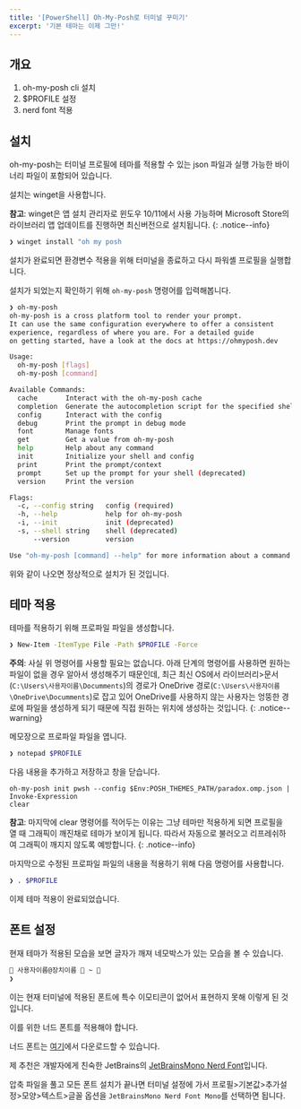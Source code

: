```yaml
---
title: '[PowerShell] Oh-My-Posh로 터미널 꾸미기'
excerpt: '기본 테마는 이제 그만!'
---
```


## 개요

1. oh-my-posh cli 설치
2. $PROFILE 설정
3. nerd font 적용

## 설치

oh-my-posh는 터미널 프로필에 테마를 적용할 수 있는 json 파일과 실행 가능한 바이너리 파일이 포함되어 있습니다.

설치는 winget을 사용합니다.

**참고**: winget은 앱 설치 관리자로 윈도우 10/11에서 사용 가능하며 Microsoft Store의 라이브러리 앱 업데이트를 진행하면 최신버전으로 설치됩니다.
{: .notice--info}

```bash
❯ winget install "oh my posh
```

설치가 완료되면 환경변수 적용을 위해 터미널을 종료하고 다시 파워셸 프로필을 실행합니다.

설치가 되었는지 확인하기 위해 `oh-my-posh` 명령어를 입력해봅니다.

```bash
❯ oh-my-posh
oh-my-posh is a cross platform tool to render your prompt.
It can use the same configuration everywhere to offer a consistent
experience, regardless of where you are. For a detailed guide
on getting started, have a look at the docs at https://ohmyposh.dev

Usage:
  oh-my-posh [flags]
  oh-my-posh [command]

Available Commands:
  cache       Interact with the oh-my-posh cache
  completion  Generate the autocompletion script for the specified shell
  config      Interact with the config
  debug       Print the prompt in debug mode
  font        Manage fonts
  get         Get a value from oh-my-posh
  help        Help about any command
  init        Initialize your shell and config
  print       Print the prompt/context
  prompt      Set up the prompt for your shell (deprecated)
  version     Print the version

Flags:
  -c, --config string   config (required)
  -h, --help            help for oh-my-posh
  -i, --init            init (deprecated)
  -s, --shell string    shell (deprecated)
      --version         version

Use "oh-my-posh [command] --help" for more information about a command.
```

위와 같이 나오면 정상적으로 설치가 된 것입니다.

## 테마 적용

테마를 적용하기 위해 프로파일 파일을 생성합니다.

```bash
❯ New-Item -ItemType File -Path $PROFILE -Force
```

**주의**: 사실 위 명령어를 사용할 필요는 없습니다. 아래 단계의 명령어를 사용하면 원하는 파일이 없을 경우 알아서 생성해주기 때문인데, 최근 최신 OS에서 라이브러리>문서(`C:\Users\사용자이름\Documments`)의 경로가 OneDrive 경로(`C:\Users\사용자이름\OneDrive\Documments`)로 잡고 있어 OneDrive를 사용하지 않는 사용자는 엉뚱한 경로에 파일을 생성하게 되기 때문에 직접 원하는 위치에 생성하는 것입니다.
{: .notice--warning}

메모장으로 프로파일 파일을 엽니다.

```bash
❯ notepad $PROFILE
```

다음 내용을 추가하고 저장하고 창을 닫습니다.

```text
oh-my-posh init pwsh --config $Env:POSH_THEMES_PATH/paradox.omp.json | Invoke-Expression
clear
```

**참고**: 마지막에 clear 명령어를 적어두는 이유는 그냥 테마만 적용하게 되면 프로필을 열 때 그래픽이 깨진채로 테마가 보이게 됩니다. 따라서 자동으로 불러오고 리프레쉬하여 그래픽이 깨지지 않도록 예방합니다.
{: .notice--info}

마지막으로 수정된 프로파일 파일의 내용을 적용하기 위해 다음 명령어를 사용합니다.

```bash
❯ . $PROFILE
```

이제 테마 적용이 완료되었습니다.

## 폰트 설정

현재 테마가 적용된 모습을 보면 글자가 깨져 네모박스가 있는 모습을 볼 수 있습니다.

```bash
 사용자이름@장치이름  ~ 
❯
```

이는 현재 터미널에 적용된 폰트에 특수 이모티콘이 없어서 표현하지 못해 이렇게 된 것입니다.

이를 위한 너드 폰트를 적용해야 합니다.

너드 폰트는 [여기](https://www.nerdfonts.com/font-downloads)에서 다운로드할 수 있습니다.

제 추천은 개발자에게 친숙한 JetBrains의 [JetBrainsMono Nerd Font](https://github.com/ryanoasis/nerd-fonts/releases/download/v2.1.0/JetBrainsMono.zip)입니다.

압축 파일을 풀고 모든 폰트 설치가 끝나면 터미널 설정에 가서 프로필>기본값>추가설정>모양>텍스트>글꼴 옵션을 `JetBrainsMono Nerd Font Mono`를 선택하면 됩니다.

